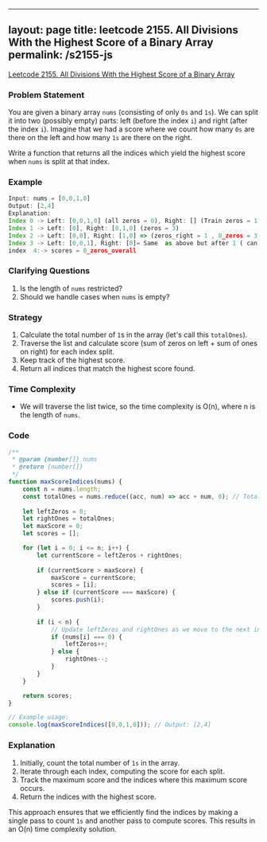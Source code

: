 
---
layout: page
title: leetcode 2155. All Divisions With the Highest Score of a Binary Array
permalink: /s2155-js
---
[Leetcode 2155. All Divisions With the Highest Score of a Binary Array](https://algoadvance.github.io/algoadvance/l2155)
### Problem Statement

You are given a binary array `nums` (consisting of only `0s` and `1s`). We can split it into two (possibly empty) parts: left (before the index `i`) and right (after the index `i`). Imagine that we had a score where we count how many `0s` are there on the left and how many `1s` are there on the right. 

Write a function that returns all the indices which yield the highest score when `nums` is split at that index.

### Example
```javascript
Input: nums = [0,0,1,0]
Output: [2,4]
Explanation: 
Index 0 -> Left: [0,0,1,0] (all zeros = 0), Right: [] (Train zeros = 1)
Index 1 -> Left: [0], Right: [0,1,0] (zeros = 3)
Index 2 -> Left: [0,0], Right: [1,0] => (zeros_right = 1 , 0_zeros = 3)
Index 3 -> Left: [0,0,1], Right: [0]= Same  as above but after 1 ( can loop and verify)
index  4:-> scores = 0_zeros_overall
```

### Clarifying Questions
1. Is the length of `nums` restricted?
2. Should we handle cases when `nums` is empty?

### Strategy
1. Calculate the total number of `1`s in the array (let's call this `totalOnes`).
2. Traverse the list and calculate score (sum of zeros on left + sum of ones on right) for each index split.
3. Keep track of the highest score.
4. Return all indices that match the highest score found.

### Time Complexity
- We will traverse the list twice, so the time complexity is O(n), where n is the length of `nums`.

### Code

```javascript
/**
 * @param {number[]} nums
 * @return {number[]}
 */
function maxScoreIndices(nums) {
    const n = nums.length;
    const totalOnes = nums.reduce((acc, num) => acc + num, 0); // Total count of 1s in the array
    
    let leftZeros = 0;
    let rightOnes = totalOnes;
    let maxScore = 0;
    let scores = [];

    for (let i = 0; i <= n; i++) {
        let currentScore = leftZeros + rightOnes;
        
        if (currentScore > maxScore) {
            maxScore = currentScore;
            scores = [i];
        } else if (currentScore === maxScore) {
            scores.push(i);
        }
        
        if (i < n) {
            // Update leftZeros and rightOnes as we move to the next index
            if (nums[i] === 0) {
                leftZeros++;
            } else {
                rightOnes--;
            }
        }
    }

    return scores;
}

// Example usage:
console.log(maxScoreIndices([0,0,1,0])); // Output: [2,4]
```

### Explanation
1. Initially, count the total number of `1s` in the array.
2. Iterate through each index, computing the score for each split.
3. Track the maximum score and the indices where this maximum score occurs.
4. Return the indices with the highest score.

This approach ensures that we efficiently find the indices by making a single pass to count `1s` and another pass to compute scores. This results in an O(n) time complexity solution.